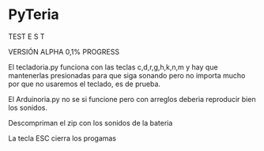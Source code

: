 # PyTeria

TEST
E
S
T

VERSIÓN ALPHA 0,1% PROGRESS

El tecladoria.py funciona con las teclas c,d,r,g,h,k,n,m y hay que mantenerlas presionadas para que siga sonando pero no importa mucho por que no usaremos el teclado, es de prueba.

El Arduinoria.py no se si funcione pero con arreglos deberia reproducir bien los sonidos.

Descompriman el zip con los sonidos de la bateria

La tecla ESC cierra los progamas
